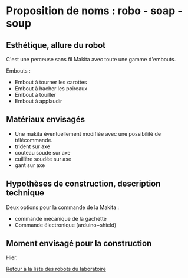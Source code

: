 
# Proposition de noms : robo - soap - soup

## Esthétique, allure du robot

C'est une perceuse sans fil Makita avec toute une gamme d'embouts.

Embouts :

- Embout à tourner les carottes
- Embout à hacher les poireaux
- Embout à touiller
- Embout à applaudir

## Matériaux envisagés

- Une makita éventuellement modifiée avec une possibilité de télécommande.
- trident sur axe
- couteau soudé sur axe
- cuillère soudée sur ase
- gant sur axe

## Hypothèses de construction, description technique

Deux options pour la commande de la Makita :
- commande mécanique de la gachette
- Commande électronique (arduino+shield)

## Moment envisagé pour la construction

Hier.

[Retour à la liste des robots du laboratoire](.)
